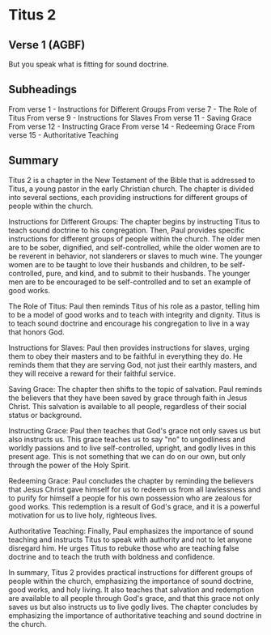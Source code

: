 # Titus 2

## Verse 1 (AGBF)

But you speak what is fitting for sound doctrine.

## Subheadings

From verse 1 - Instructions for Different Groups
From verse 7 - The Role of Titus
From verse 9 - Instructions for Slaves
From verse 11 - Saving Grace
From verse 12 - Instructing Grace
From verse 14 - Redeeming Grace
From verse 15 - Authoritative Teaching

## Summary

Titus 2 is a chapter in the New Testament of the Bible that is addressed to Titus, a young pastor in the early Christian church. The chapter is divided into several sections, each providing instructions for different groups of people within the church.

Instructions for Different Groups:
The chapter begins by instructing Titus to teach sound doctrine to his congregation. Then, Paul provides specific instructions for different groups of people within the church. The older men are to be sober, dignified, and self-controlled, while the older women are to be reverent in behavior, not slanderers or slaves to much wine. The younger women are to be taught to love their husbands and children, to be self-controlled, pure, and kind, and to submit to their husbands. The younger men are to be encouraged to be self-controlled and to set an example of good works.

The Role of Titus:
Paul then reminds Titus of his role as a pastor, telling him to be a model of good works and to teach with integrity and dignity. Titus is to teach sound doctrine and encourage his congregation to live in a way that honors God.

Instructions for Slaves:
Paul then provides instructions for slaves, urging them to obey their masters and to be faithful in everything they do. He reminds them that they are serving God, not just their earthly masters, and they will receive a reward for their faithful service.

Saving Grace:
The chapter then shifts to the topic of salvation. Paul reminds the believers that they have been saved by grace through faith in Jesus Christ. This salvation is available to all people, regardless of their social status or background.

Instructing Grace:
Paul then teaches that God's grace not only saves us but also instructs us. This grace teaches us to say "no" to ungodliness and worldly passions and to live self-controlled, upright, and godly lives in this present age. This is not something that we can do on our own, but only through the power of the Holy Spirit.

Redeeming Grace:
Paul concludes the chapter by reminding the believers that Jesus Christ gave himself for us to redeem us from all lawlessness and to purify for himself a people for his own possession who are zealous for good works. This redemption is a result of God's grace, and it is a powerful motivation for us to live holy, righteous lives.

Authoritative Teaching:
Finally, Paul emphasizes the importance of sound teaching and instructs Titus to speak with authority and not to let anyone disregard him. He urges Titus to rebuke those who are teaching false doctrine and to teach the truth with boldness and confidence.

In summary, Titus 2 provides practical instructions for different groups of people within the church, emphasizing the importance of sound doctrine, good works, and holy living. It also teaches that salvation and redemption are available to all people through God's grace, and that this grace not only saves us but also instructs us to live godly lives. The chapter concludes by emphasizing the importance of authoritative teaching and sound doctrine in the church.